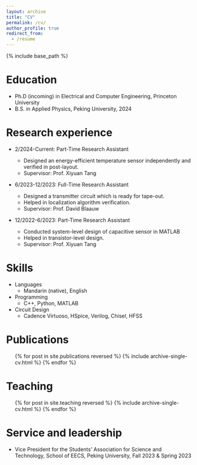 ```yaml
---
layout: archive
title: "CV"
permalink: /cv/
author_profile: true
redirect_from:
  - /resume
---
```


{% include base_path %}

Education
======
* Ph.D (incoming) in Electrical and Computer Engineering, Princeton University
* B.S. in Applied Physics, Peking University, 2024

Research experience
======
* 2/2024-Current: Part-Time Research Assistant
  * Designed an energy-efficient temperature sensor independently and verified in post-layout.
  * Supervisor: Prof. Xiyuan Tang

* 6/2023-12/2023: Full-Time Research Assistant
  * Designed a transmitter circuit which is ready for tape-out.
  * Helped in localization algorithm verification.
  * Supervisor: Prof. David Blaauw

* 12/2022-6/2023: Part-Time Research Assistant
  * Conducted system-level design of capacitive sensor in MATLAB 
  * Helped in transistor-level design.
  * Supervisor: Prof. Xiyuan Tang  
  
Skills
======
* Languages
  * Mandarin (native), English
* Programming
  * C++, Python, MATLAB
* Circuit Design
  * Cadence Virtuoso, HSpice, Verilog, Chisel, HFSS

Publications
======
  <ul>{% for post in site.publications reversed %}
    {% include archive-single-cv.html %}
  {% endfor %}</ul>
  
Teaching
======
  <ul>{% for post in site.teaching reversed %}
    {% include archive-single-cv.html %}
  {% endfor %}</ul>
  
Service and leadership
======
* Vice President for the Students’ Association for Science and Technology, School of EECS, Peking University, Fall 2023 & Spring 2023
